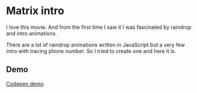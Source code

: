 # Matrix intro

I love this movie. And from the first time I saw it I was fascinated by raindrop and intro animations.

There are a lot of raindrop animations written in JavaScript but a very few intro with tracing phone number. So I tried to create one and here it is.

## Demo

[Codepen demo](https://codepen.io/rakhmailalexander/pen/PomBZPQ)

